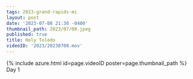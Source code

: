 ```yaml
---
tags: 2023-grand-rapids-mi
layout: post
date: '2023-07-08 21:30 -0400'
thumbnail_path: 2023/07/08.jpeg
published: true
title: Holy Toledo
videoID: '2023/20230708.mov'
---
```


{% include azure.html id=page.videoID poster=page.thumbnail_path %}
Day 1